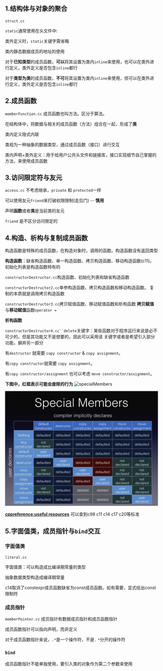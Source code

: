 ## 1.结构体与对象的聚合
`struct.cc`

`static`通常使用在头文件中:

类外定义时，`static`关键字需省略

类内静态数据成员的地址的使用

对于**已知类型**的成员函数，**可以**将其设置为类内`inline`来使用，也可以在类外进行定义，类外定义是否包含`inline`都行

对于**类型为类**的成员函数，**不可**将其设置为类内`inline`来使用，但可以在类外进行定义，类外定义是否包含`inline`都行
## 2.成员函数
`memberFunction.cc`
成员函数也叫方法。区分于算法。

在结构体中，将数据与相关的成员函数（方法）组合在一起，形成了**类**

类内定义隐式内联

类视为一种抽象的数据类型，通过成员函数（接口）进行交互

类内声明+类外定义：用于给用户公共头文件和链接库，接口实现细节自己掌握的方法，来使用成员函数

## 3.访问限定符与友元
`access.cc`
不考虑继承，`private` 和 `protected`一样

可以使用友元`friend`来打破权限限制(走后门) -- **慎用**

声明**函数**或者**类**是当前类的友元

`friend` 是不区分访问限定的
## 4.构造、析构与复制成员函数
构造函数是特殊的成员函数，在构造对象时，调用的函数。构造函数没有返回类型

**构造函数**：缺省构造函数、单一构造函数、拷贝构造函数、移动构造函数(c11)。
初始化列表是构造函数特有的

`constructorDestructor.cc`构造函数、初始化列表和缺省构造函数

`constructorDestructor2.cc`单参构造函数、拷贝构造函数和移动构造函数。
复制的本质就是调用拷贝构造函数

`constructorDestructor3.cc`拷贝赋值函数、移动赋值函数和析构函数
**拷贝赋值**与**移动赋值**函数`operator =`

**析构函数**

`constructorDestructor4.cc``delete`关键字：某些函数对于程序运行来说是必不可少的，但是其功能又不是想要的，因此可以采用该
关键字或者是希望引入部分功能，摒弃另一部分

有`destructor` 就需要 `copy constructor` & `copy assignment`。

有`copy constructor`就需要 `copy assignment`。

有`copy constructor/assignment` 也可以考虑 `move constructor/assignment`。


**下图中，红框表示可能会废除的行为**
![specialMembers](https://cdn.staticaly.com/gh/sakura745/Picx_image_host@master/20230924/specialMembers.2kr4lw8aw4g0.jpg)

![specialMembers](https://github.com/sakura745/Picx_image_host/raw/master/20230924/specialMembers.2kr4lw8aw4g0.jpg)

**[cppreference:useful resources](https://en.cppreference.com/w/cpp/links)** 可以查到c98 c11 c14 c17 c20等标准

## 5.字面值类，成员指针与`bind`交互

### 字面值类 
`literal.cc`

字面值类：可以构造成比编译期常量的类型

抽象数据类型构造成编译期常量

c14取消了constexpr成员函数缺省为const成员函数。如有需要，显式给出const限制符
### 成员指针
`memberPointer.cc`
成员指针有数据成员指针和成员函数指针

成员函数指针可以指向声明，而非定义

对于成员函数指针来说，`.*`是一个操作符，不是`.` `*`分开的操作符
### `bind`
成员函数指针不能单独使用，要引入类的对象作为第二个参数来使用
